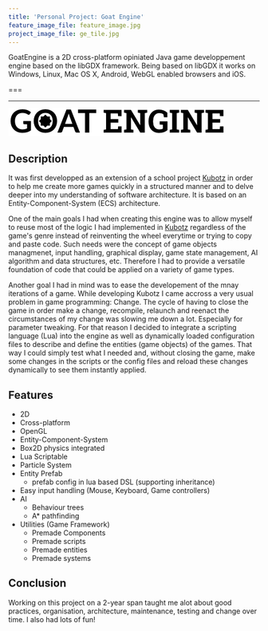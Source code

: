 ```yaml
---
title: 'Personal Project: Goat Engine'
feature_image_file: feature_image.jpg
project_image_file: ge_tile.jpg
---
```


GoatEngine is a 2D cross-platform opiniated Java game developpement engine based on the libGDX framework. Being based on libGDX it works on Windows, Linux, Mac OS X, Android, WebGL enabled browsers and iOS.

===

  
---
<!-- ![](https://user-images.githubusercontent.com/5913483/29291036-409ac418-8110-11e7-9576-216d2d838aa8.png) -->
![](ge_logo.png)


## Description
It was first developped as an extension of a school project [Kubotz](https://github.com/jwillp/kubotz) in order to help me create more games quickly in a structured manner and to delve deeper into my understanding of software architecture. It is based on an Entity-Component-System (ECS) architecture. 

One of the main goals I had when creating this engine was to allow myself to reuse most of the logic I had implemented in [Kubotz](https://github.com/jwillp/kubotz) regardless of the game's genre instead of reinventing the wheel everytime or trying to copy and paste code.
Such needs were the concept of game objects managmenet, input handling, graphical display, game state management, AI algorithm and data structures, etc.
Therefore I had to provide a versatile foundation of code that could be applied on a variety of game types. 

Another goal I had in mind was to ease the developement of the mnay iterations of a game. While developing Kubotz I came accross a very usual problem in game programming: Change. The cycle of having to close the game in order make a change, recompile, relaunch and reenact the circumstances of my change was slowing me down a lot. Especially for parameter tweaking. For that reason I decided to integrate a scripting language (Lua) into the engine as well as dynamically loaded configuration files to describe and define the entities (game objects) of the games. That way I could simply test what I needed and, without closing the game, make some changes in the scripts or the config files and reload these changes dynamically to see them instantly applied.

## Features
- 2D
- Cross-platform
- OpenGL
- Entity-Component-System
- Box2D physics integrated
- Lua Scriptable
- Particle System
- Entity Prefab
  - prefab config in lua based DSL (supporting inheritance)
- Easy input handling (Mouse, Keyboard, Game controllers)
- AI
  - Behaviour trees
  - A* pathfinding
- Utilities (Game Framework)
  - Premade Components
  - Premade scripts
  - Premade entities
  - Premade systems

## Conclusion
Working on this project on a 2-year span taught me alot about good practices, organisation, architecture, maintenance, testing and change over time. I also had lots of fun!
